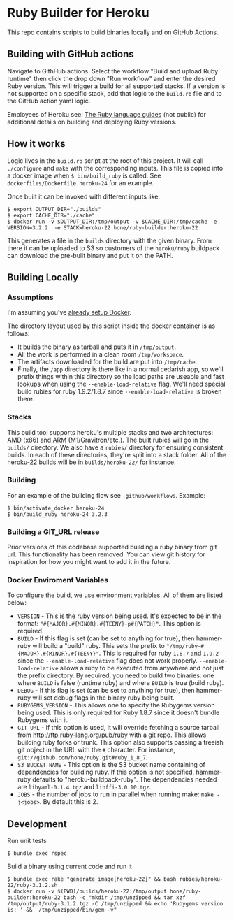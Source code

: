 # Ruby Builder for Heroku

This repo contains scripts to build binaries locally and on GitHub Actions.

## Building with GitHub actions

Navigate to GithHub actions. Select the workflow "Build and upload Ruby runtime" then click the drop down "Run workflow" and enter the desired Ruby version. This will trigger a build for all supported stacks. If a version is not supported on a specific stack, add that logic to the `build.rb` file and to the GitHub action yaml logic.

Employees of Heroku see: [The Ruby language guides](https://github.com/heroku/languages-team/tree/main/languages/ruby) (not public) for additional details on building and deploying Ruby versions.

## How it works

Logic lives in the `build.rb` script at the root of this project. It will call `./configure` and `make` with the corresponding inputs. This file is copied into a docker image when `$ bin/build_ruby` is called. See `dockerfiles/Dockerfile.heroku-24` for an example.

Once built it can be invoked with different inputs like:

```
$ export OUTPUT_DIR="./builds"
$ export CACHE_DIR="./cache"
$ docker run -v $OUTPUT_DIR:/tmp/output -v $CACHE_DIR:/tmp/cache -e VERSION=3.2.2  -e STACK=heroku-22 hone/ruby-builder:heroku-22
```

This generates a file in the `builds` directory with the given binary. From there it can be uploaded to S3 so customers of the `heroku/ruby` buildpack can download the pre-built binary and put it on the PATH.

## Building Locally

### Assumptions

I'm assuming you've [already setup Docker](https://www.docker.io/gettingstarted/).

The directory layout used by this script inside the docker container is as follows:

* It builds the binary as tarball and puts it in `/tmp/output`.
* All the work is performed in a clean room `/tmp/workspace`.
* The artifacts downloaded for the build are put into `/tmp/cache`.
* Finally, the `/app` directory is there like in a normal cedarish app, so we'll prefix things within this directory so the load paths are useable and fast lookups when using the `--enable-load-relative` flag. We'll need special build rubies for ruby 1.9.2/1.8.7 since `--enable-load-relative` is broken there.

### Stacks

This build tool supports heroku's multiple stacks and two architectures: AMD (x86) and ARM (M1/Gravitron/etc.). The built rubies will go in the `builds/` directory. We also have a `rubies/` directory for ensuring consistent builds. In each of these directories, they're split into a stack folder. All of the heroku-22 builds will be in `builds/heroku-22/` for instance.

### Building

For an example of the building flow see `.github/workflows`.  Example:

```
$ bin/activate_docker heroku-24
$ bin/build_ruby heroku-24 3.2.3
```

### Building a GIT_URL release

Prior versions of this codebase supported building a ruby binary from git url. This functionality has been removed. You can view git history for inspiration for how you might want to add it in the future.

### Docker Enviroment Variables

To configure the build, we use environment variables. All of them are listed below:

* `VERSION` - This is the ruby version being used. It's expected to be in the format: `"#{MAJOR}.#{MINOR}.#{TEENY}-p#{PATCH}"`. This option is required.
* `BUILD` - If this flag is set (can be set to anything for true), then hammer-ruby will build a "build" ruby. This sets the prefix to `"/tmp/ruby-#{MAJOR}.#{MINOR}.#{TEENY}"`. This is required for ruby `1.8.7` and `1.9.2` since the `--enable-load-relative` flag does not work properly. `--enable-load-relative` allows a ruby to be executed from anywhere and not just the prefix directory. By required, you need to build two binaries: one where `BUILD` is false (runtime ruby) and where `BUILD` is true (build ruby).
* `DEBUG` - If this flag is set (can be set to anything for true), then hammer-ruby will set debug flags in the binary ruby being built.
* `RUBYGEMS_VERSION` - This allows one to specify the Rubygems version being used. This is only required for Ruby 1.8.7 since it doesn't bundle Rubygems with it.
* `GIT_URL` - If this option is used, it will override fetching a source tarball from <http://ftp.ruby-lang.org/pub/ruby> with a git repo. This allows building ruby forks or trunk. This option also supports passing a treeish git object in the URL with the `#` character. For instance, `git://github.com/hone/ruby.git#ruby_1_8_7`.
* `S3_BUCKET_NAME` - This option is the S3 bucket name containing of dependencies for building ruby. If this option is not specified, hammer-ruby defaults to "heroku-buildpack-ruby". The dependencies needed are `libyaml-0.1.4.tgz` and `libffi-3.0.10.tgz`.
* `JOBS` - the number of jobs to run in parallel when running make: `make -j<jobs>`. By default this is 2.

## Development

Run unit tests

```
$ bundle exec rspec
```

Build a binary using current code and run it

```
$ bundle exec rake "generate_image[heroku-22]" && bash rubies/heroku-22/ruby-3.1.2.sh
$ docker run -v $(PWD)/builds/heroku-22:/tmp/output hone/ruby-builder:heroku-22 bash -c "mkdir /tmp/unzipped && tar xzf /tmp/output/ruby-3.1.2.tgz -C /tmp/unzipped && echo 'Rubygems version is: ' &&  /tmp/unzipped/bin/gem -v"
```

